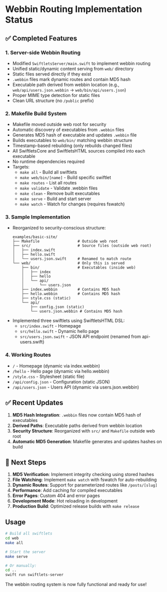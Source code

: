 # Webbin Routing Implementation Status

## ✅ Completed Features

### 1. Server-side Webbin Routing
- Modified `SwiftletsServer/main.swift` to implement webbin routing
- Unified static/dynamic content serving from `web/` directory
- Static files served directly if they exist
- `.webbin` files mark dynamic routes and contain MD5 hash
- Executable path derived from webbin location (e.g., `web/api/users.json.webbin` → `web/bin/api/users.json`)
- Proper MIME type detection for static files
- Clean URL structure (no `/public` prefix)

### 2. Makefile Build System
- Makefile moved outside web root for security
- Automatic discovery of executables from `.webbin` files
- Generates MD5 hash of executable and updates `.webbin` file
- Builds executables to `web/bin/` matching webbin structure
- Timestamp-based rebuilding (only rebuilds changed files)
- All SwiftletsCore and SwiftletsHTML sources compiled into each executable
- No runtime dependencies required
- Targets:
  - `make all` - Build all swiftlets
  - `make web/bin/[name]` - Build specific swiftlet
  - `make routes` - List all routes
  - `make validate` - Validate .webbin files
  - `make clean` - Remove built executables
  - `make serve` - Build and start server
  - `make watch` - Watch for changes (requires fswatch)

### 3. Sample Implementation
- Reorganized to security-conscious structure:
  ```
  examples/basic-site/
  ├── Makefile                 # Outside web root
  ├── src/                     # Source files (outside web root)
  │   ├── index.swift
  │   ├── hello.swift
  │   └── users.json.swift     # Renamed to match route
  └── web/                     # Only this is served
      ├── bin/                 # Executables (inside web)
      │   ├── index
      │   ├── hello
      │   └── api/
      │       └── users.json
      ├── index.webbin         # Contains MD5 hash
      ├── hello.webbin         # Contains MD5 hash
      ├── style.css (static)
      └── api/
          ├── config.json (static)
          └── users.json.webbin # Contains MD5 hash
  ```
- Implemented three swiftlets using SwiftletsHTML DSL:
  - `src/index.swift` - Homepage
  - `src/hello.swift` - Dynamic hello page
  - `src/users.json.swift` - JSON API endpoint (renamed from api-users.swift)

### 4. Working Routes
- `/` - Homepage (dynamic via index.webbin)
- `/hello` - Hello page (dynamic via hello.webbin)
- `/style.css` - Stylesheet (static file)
- `/api/config.json` - Configuration (static JSON)
- `/api/users.json` - Users API (dynamic via users.json.webbin)

## ✅ Recent Updates

1. **MD5 Hash Integration**: `.webbin` files now contain MD5 hash of executables
2. **Derived Paths**: Executable paths derived from webbin location
3. **Security Structure**: Reorganized with `src/` and `Makefile` outside web root
4. **Automatic MD5 Generation**: Makefile generates and updates hashes on build

## 🚧 Next Steps

1. **MD5 Verification**: Implement integrity checking using stored hashes
2. **File Watching**: Implement `make watch` with fswatch for auto-rebuilding
3. **Dynamic Routes**: Support for parameterized routes like `/posts/[slug]`
4. **Performance**: Add caching for compiled executables
5. **Error Pages**: Custom 404 and error pages
6. **Development Mode**: Hot reloading in development
7. **Production Build**: Optimized release builds with `make release`

## Usage

```bash
# Build all swiftlets
cd web
make all

# Start the server
make serve

# Or manually:
cd ..
swift run swiftlets-server
```

The webbin routing system is now fully functional and ready for use!